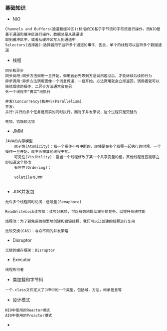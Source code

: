 ### 基础知识

* NIO
```
Channels and Buffers(通道和缓冲区):标准的IO基于字节流和字符流进行操作，而NIO是基于通道和缓冲区进行操作，数据总是从通道读
取到缓冲区中，或者从缓冲区写入到通道中
Selectors(选择器):选择器用于监听多个通道的事件，因此，单个的线程可以监听多个数据通道
```

* 线程
```
同步和异步
同步调用:同步方法调用一旦开始，调用者必先等到方法调用返回后，才能继续后续的行为
异步调用:异步方法调用更像一个消息传递，一旦开始，方法调用就会立即返回，调用者就可以继续后续的操作，二异步方法通常会在另
外一个线程中“真实”地执行

并发(Concurrency)和并行(Parallelism)
并发:
并行:并行的多个任务是真实的同时执行，而对于并发来说，这个过程只是交替的

死锁、饥饿和活锁
```

* JMM
```
JAVA的内存模型
    原子性(Atomicity)：指一个操作不可中断的，即使是在多个线程一起执行的时候，一个操作一旦开始，就不会被其他线程干扰。
    可见性(Visibility)：指当一个线程修改了某一个共享变量的值，其他线程是否能够立即知道这个修改
    有序性(Ordering)：
    
    volatile与JMM
    
```

* JDK并发包
```
允许多个线程同时访问：信号量(Semaphore)

ReadWriteLock读写锁：读写分离锁，可以有效地帮助减少锁竞争，以提升系统性能

线程池：为了避免系统频繁地创建和销毁线程，我们可以让创建的线程进行复用

比较交换(CAS)：与众不同的并发策略
```

* Disruptor
```
无锁的缓存框架：Disruptor
```

* Executor
```
线程执行者
```

* 类加载和字节码
```
一个.class文件定义了JVM中的一个类型，包括域，方法，继承信息等
```

* 设计模式
```
NIO中使用的Reactor模式
AIO中使用的Proactor模式
```

* 